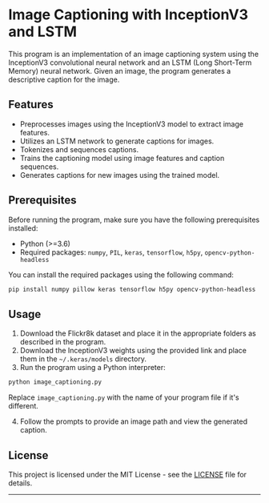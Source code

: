 # Image Captioning with InceptionV3 and LSTM

This program is an implementation of an image captioning system using the InceptionV3 convolutional neural network and an LSTM (Long Short-Term Memory) neural network. Given an image, the program generates a descriptive caption for the image.

## Features

- Preprocesses images using the InceptionV3 model to extract image features.
- Utilizes an LSTM network to generate captions for images.
- Tokenizes and sequences captions.
- Trains the captioning model using image features and caption sequences.
- Generates captions for new images using the trained model.

## Prerequisites

Before running the program, make sure you have the following prerequisites installed:

- Python (>=3.6)
- Required packages: `numpy`, `PIL`, `keras`, `tensorflow`, `h5py`, `opencv-python-headless`

You can install the required packages using the following command:

```bash
pip install numpy pillow keras tensorflow h5py opencv-python-headless
```

## Usage

1. Download the Flickr8k dataset and place it in the appropriate folders as described in the program.
2. Download the InceptionV3 weights using the provided link and place them in the `~/.keras/models` directory.
3. Run the program using a Python interpreter:

```bash
python image_captioning.py
```

Replace `image_captioning.py` with the name of your program file if it's different.

4. Follow the prompts to provide an image path and view the generated caption.

## License

This project is licensed under the MIT License - see the [LICENSE](LICENSE) file for details.

---
